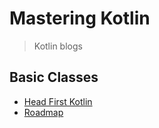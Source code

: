 # Mastering Kotlin

> Kotlin blogs

## Basic Classes

* [Head First Kotlin](./head_first_kotlin_summary.md)
* [Roadmap](./mastering_kotlin_roadmap.md)

